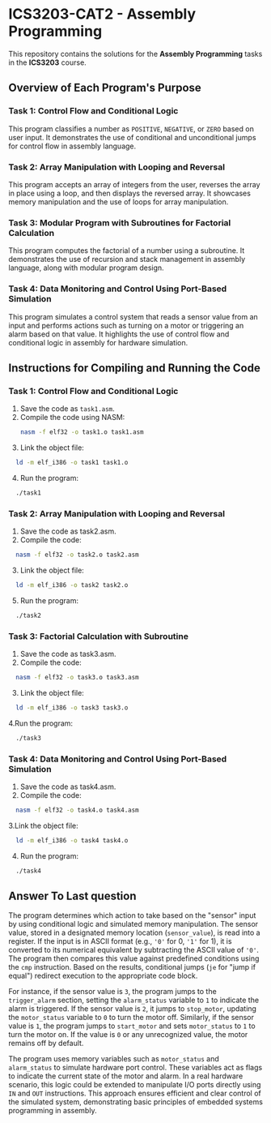 # ICS3203-CAT2 - Assembly Programming

This repository contains the solutions for the **Assembly Programming** tasks in the **ICS3203** course.

## Overview of Each Program's Purpose

### Task 1: Control Flow and Conditional Logic
This program classifies a number as `POSITIVE`, `NEGATIVE`, or `ZERO` based on user input. It demonstrates the use of conditional and unconditional jumps for control flow in assembly language.

### Task 2: Array Manipulation with Looping and Reversal
This program accepts an array of integers from the user, reverses the array in place using a loop, and then displays the reversed array. It showcases memory manipulation and the use of loops for array manipulation.

### Task 3: Modular Program with Subroutines for Factorial Calculation
This program computes the factorial of a number using a subroutine. It demonstrates the use of recursion and stack management in assembly language, along with modular program design.

### Task 4: Data Monitoring and Control Using Port-Based Simulation
This program simulates a control system that reads a sensor value from an input and performs actions such as turning on a motor or triggering an alarm based on that value. It highlights the use of control flow and conditional logic in assembly for hardware simulation.

## Instructions for Compiling and Running the Code

### Task 1: Control Flow and Conditional Logic
1. Save the code as `task1.asm`.
2. Compile the code using NASM:
   ```bash
   nasm -f elf32 -o task1.o task1.asm
   
3. Link the object file:
```bash
  ld -m elf_i386 -o task1 task1.o
```
4. Run the program:
```bash
  ./task1
```
### Task 2: Array Manipulation with Looping and Reversal
1. Save the code as task2.asm.
2. Compile the code:
```bash
  nasm -f elf32 -o task2.o task2.asm
```

3. Link the object file:
```bash
  ld -m elf_i386 -o task2 task2.o
```
5. Run the program:
```bash
  ./task2
```
### Task 3: Factorial Calculation with Subroutine
1. Save the code as task3.asm.
2. Compile the code:
```bash
  nasm -f elf32 -o task3.o task3.asm
```
3. Link the object file:
```bash
  ld -m elf_i386 -o task3 task3.o
```
4.Run the program:
```bash
  ./task3
```
### Task 4: Data Monitoring and Control Using Port-Based Simulation
1. Save the code as task4.asm.
2. Compile the code:
``` bash
  nasm -f elf32 -o task4.o task4.asm
```
3.Link the object file:
```bash
  ld -m elf_i386 -o task4 task4.o
```
4. Run the program:
```bash
  ./task4
```
## Answer To Last question
The program determines which action to take based on the "sensor" input by using conditional logic and simulated memory manipulation. The sensor value, stored in a designated memory location (`sensor_value`), is read into a register. If the input is in ASCII format (e.g., `'0'` for 0, `'1'` for 1), it is converted to its numerical equivalent by subtracting the ASCII value of `'0'`. The program then compares this value against predefined conditions using the `cmp` instruction. Based on the results, conditional jumps (`je` for "jump if equal") redirect execution to the appropriate code block.

For instance, if the sensor value is `3`, the program jumps to the `trigger_alarm` section, setting the `alarm_status` variable to `1` to indicate the alarm is triggered. If the sensor value is `2`, it jumps to `stop_motor`, updating the `motor_status` variable to `0` to turn the motor off. Similarly, if the sensor value is `1`, the program jumps to `start_motor` and sets `motor_status` to `1` to turn the motor on. If the value is `0` or any unrecognized value, the motor remains off by default.

The program uses memory variables such as `motor_status` and `alarm_status` to simulate hardware port control. These variables act as flags to indicate the current state of the motor and alarm. In a real hardware scenario, this logic could be extended to manipulate I/O ports directly using `IN` and `OUT` instructions. This approach ensures efficient and clear control of the simulated system, demonstrating basic principles of embedded systems programming in assembly.

